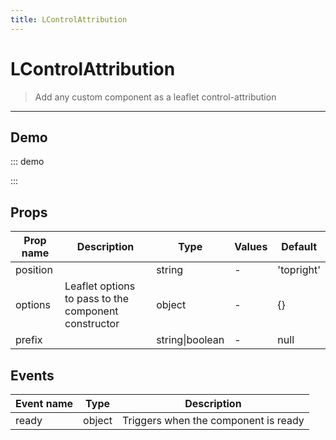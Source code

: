```yaml
---
title: LControlAttribution
---
```


# LControlAttribution

> Add any custom component as a leaflet control-attribution

---

## Demo

::: demo
<template>
<l-map style="height: 350px" :zoom="zoom" :center="center" :options="{attributionControl: false}">
<l-tile-layer :url="url" :attribution="attribution"></l-tile-layer>
<l-control-attribution position="topright" prefix="A custom prefix"></l-control-attribution>
</l-map>
</template>

<script>
import {LMap, LTileLayer, LControlAttribution} from 'vue2-leaflet';

export default {
  components: {
    LMap,
    LTileLayer,
    LControlAttribution
  },
  data () {
    return {
      url: 'https://{s}.tile.openstreetmap.org/{z}/{x}/{y}.png',
      attribution:
        '&copy; <a target="_blank" href="http://osm.org/copyright">OpenStreetMap</a> contributors',
      zoom: 8,
      center: [47.313220, -1.319482],
    };
  }
}
</script>

:::

## Props

| Prop name | Description                                          | Type            | Values | Default    |
| --------- | ---------------------------------------------------- | --------------- | ------ | ---------- |
| position  |                                                      | string          | -      | 'topright' |
| options   | Leaflet options to pass to the component constructor | object          | -      | {}         |
| prefix    |                                                      | string\|boolean | -      | null       |

## Events

| Event name | Type   | Description                          |
| ---------- | ------ | ------------------------------------ |
| ready      | object | Triggers when the component is ready |
